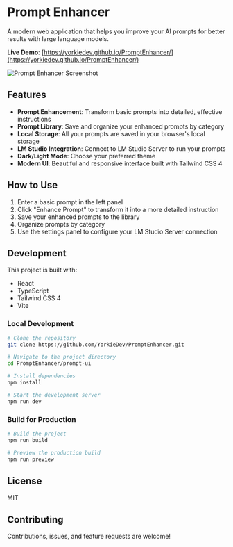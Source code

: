 # Prompt Enhancer

A modern web application that helps you improve your AI prompts for better results with large language models.

**Live Demo**: [https://yorkiedev.github.io/PromptEnhancer/](https://yorkiedev.github.io/PromptEnhancer/)

![Prompt Enhancer Screenshot](./screenshots/screenshot.png)

## Features

- **Prompt Enhancement**: Transform basic prompts into detailed, effective instructions
- **Prompt Library**: Save and organize your enhanced prompts by category
- **Local Storage**: All your prompts are saved in your browser's local storage
- **LM Studio Integration**: Connect to LM Studio Server to run your prompts
- **Dark/Light Mode**: Choose your preferred theme
- **Modern UI**: Beautiful and responsive interface built with Tailwind CSS 4

## How to Use

1. Enter a basic prompt in the left panel
2. Click "Enhance Prompt" to transform it into a more detailed instruction
3. Save your enhanced prompts to the library
4. Organize prompts by category
5. Use the settings panel to configure your LM Studio Server connection

## Development

This project is built with:

- React
- TypeScript
- Tailwind CSS 4
- Vite

### Local Development

```bash
# Clone the repository
git clone https://github.com/YorkieDev/PromptEnhancer.git

# Navigate to the project directory
cd PromptEnhancer/prompt-ui

# Install dependencies
npm install

# Start the development server
npm run dev
```

### Build for Production

```bash
# Build the project
npm run build

# Preview the production build
npm run preview
```

## License

MIT

## Contributing

Contributions, issues, and feature requests are welcome!
